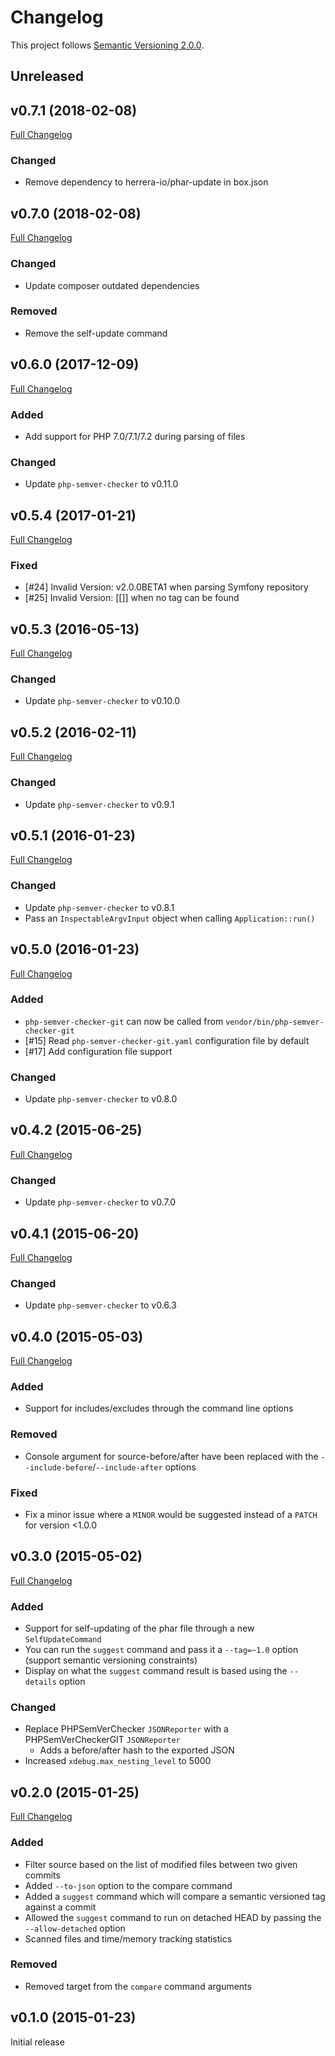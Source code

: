 # Changelog

This project follows [Semantic Versioning 2.0.0](http://semver.org/).

## <a name="unreleased"></a>Unreleased

## <a name="v0.7.1"></a>v0.7.1 (2018-02-08)
[Full Changelog](https://github.com/tomzx/php-semver-checker-git/compare/v0.7.0...v0.7.1)
### Changed
* Remove dependency to herrera-io/phar-update in box.json

## <a name="v0.7.0"></a>v0.7.0 (2018-02-08)
[Full Changelog](https://github.com/tomzx/php-semver-checker-git/compare/v0.6.0...v0.7.0)
### Changed
* Update composer outdated dependencies

### Removed
* Remove the self-update command

## <a name="v0.6.0"></a>v0.6.0 (2017-12-09)
[Full Changelog](https://github.com/tomzx/php-semver-checker-git/compare/v0.5.4...v0.6.0)
### Added
* Add support for PHP 7.0/7.1/7.2 during parsing of files

### Changed
* Update `php-semver-checker` to v0.11.0

## <a name="v0.5.4"></a>v0.5.4 (2017-01-21)
[Full Changelog](https://github.com/tomzx/php-semver-checker-git/compare/v0.5.3...v0.5.4)
### Fixed
* [#24] Invalid Version: v2.0.0BETA1 when parsing Symfony repository
* [#25] Invalid Version: [[]] when no tag can be found

## <a name="v0.5.3"></a>v0.5.3 (2016-05-13)
[Full Changelog](https://github.com/tomzx/php-semver-checker-git/compare/v0.5.2...v0.5.3)
### Changed
* Update `php-semver-checker` to v0.10.0

## <a name="v0.5.2"></a>v0.5.2 (2016-02-11)
[Full Changelog](https://github.com/tomzx/php-semver-checker-git/compare/v0.5.1...v0.5.2)
### Changed
* Update `php-semver-checker` to v0.9.1

## <a name="v0.5.1"></a>v0.5.1 (2016-01-23)
[Full Changelog](https://github.com/tomzx/php-semver-checker-git/compare/v0.5.0...v0.5.1)
### Changed
* Update `php-semver-checker` to v0.8.1
* Pass an `InspectableArgvInput` object when calling `Application::run()`

## <a name="v0.5.0"></a>v0.5.0 (2016-01-23)
[Full Changelog](https://github.com/tomzx/php-semver-checker-git/compare/v0.4.2...v0.5.0)
### Added
* `php-semver-checker-git` can now be called from `vendor/bin/php-semver-checker-git`
* [#15] Read `php-semver-checker-git.yaml` configuration file by default
* [#17] Add configuration file support

### Changed
* Update `php-semver-checker` to v0.8.0

## <a name="v0.4.2"></a>v0.4.2 (2015-06-25)
[Full Changelog](https://github.com/tomzx/php-semver-checker-git/compare/v0.4.1...v0.4.2)
### Changed
* Update `php-semver-checker` to v0.7.0

## <a name="v0.4.1"></a>v0.4.1 (2015-06-20)
[Full Changelog](https://github.com/tomzx/php-semver-checker-git/compare/v0.4.0...v0.4.1)
### Changed
* Update `php-semver-checker` to v0.6.3

## <a name="v0.4.0"></a>v0.4.0 (2015-05-03)
[Full Changelog](https://github.com/tomzx/php-semver-checker-git/compare/v0.3.0...v0.4.0)
### Added
* Support for includes/excludes through the command line options

### Removed
* Console argument for source-before/after have been replaced with the `--include-before`/`--include-after` options

### Fixed
* Fix a minor issue where a `MINOR` would be suggested instead of a `PATCH` for version <1.0.0

## <a name="v0.3.0"></a>v0.3.0 (2015-05-02)
[Full Changelog](https://github.com/tomzx/php-semver-checker-git/compare/v0.2.0...v0.3.0)
### Added
* Support for self-updating of the phar file through a new `SelfUpdateCommand`
* You can run the `suggest` command and pass it a `--tag=~1.0` option (support semantic versioning constraints)
* Display on what the `suggest` command result is based using the `--details` option

### Changed
* Replace PHPSemVerChecker `JSONReporter` with a PHPSemVerCheckerGIT `JSONReporter`
	* Adds a before/after hash to the exported JSON
* Increased `xdebug.max_nesting_level` to 5000

## <a name="v0.2.0"></a>v0.2.0 (2015-01-25)
[Full Changelog](https://github.com/tomzx/php-semver-checker-git/compare/v0.1.0...v0.2.0)
### Added
* Filter source based on the list of modified files between two given commits
* Added `--to-json` option to the compare command
* Added a `suggest` command which will compare a semantic versioned tag against a commit
* Allowed the `suggest` command to run on detached HEAD by passing the `--allow-detached` option
* Scanned files and time/memory tracking statistics

### Removed
* Removed target from the `compare` command arguments

## <a name="v0.1.0"></a>v0.1.0 (2015-01-23)

Initial release

